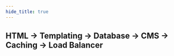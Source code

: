 ```yaml
---
hide_title: true
---
```


## HTML &rarr; Templating &rarr; Database &rarr; CMS &rarr; Caching &rarr; Load Balancer
